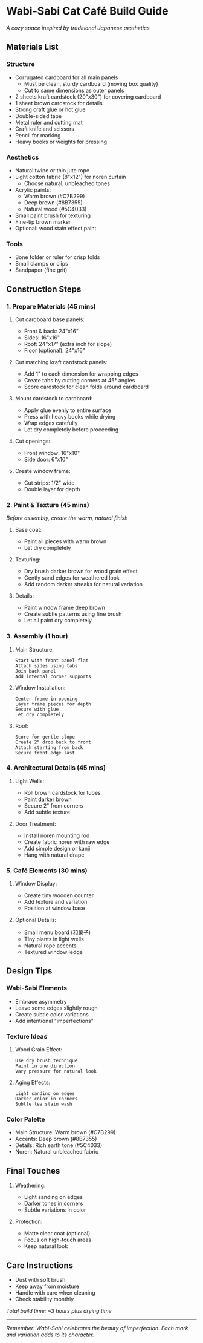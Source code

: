 # Wabi-Sabi Cat Café Build Guide
*A cozy space inspired by traditional Japanese aesthetics*

## Materials List

### Structure
- Corrugated cardboard for all main panels
  - Must be clean, sturdy cardboard (moving box quality)
  - Cut to same dimensions as outer panels
- 2 sheets kraft cardstock (20"x30") for covering cardboard
- 1 sheet brown cardstock for details
- Strong craft glue or hot glue
- Double-sided tape
- Metal ruler and cutting mat
- Craft knife and scissors
- Pencil for marking
- Heavy books or weights for pressing

### Aesthetics
- Natural twine or thin jute rope
- Light cotton fabric (8"x12") for noren curtain
  - Choose natural, unbleached tones
- Acrylic paints:
  - Warm brown (#C7B299)
  - Deep brown (#8B7355)
  - Natural wood (#5C4033)
- Small paint brush for texturing
- Fine-tip brown marker
- Optional: wood stain effect paint

### Tools
- Bone folder or ruler for crisp folds
- Small clamps or clips
- Sandpaper (fine grit)

## Construction Steps

### 1. Prepare Materials (45 mins)
1. Cut cardboard base panels:
   - Front & back: 24"x16"
   - Sides: 16"x16"
   - Roof: 24"x17" (extra inch for slope)
   - Floor (optional): 24"x16"

2. Cut matching kraft cardstock panels:
   - Add 1" to each dimension for wrapping edges
   - Create tabs by cutting corners at 45° angles
   - Score cardstock for clean folds around cardboard

3. Mount cardstock to cardboard:
   - Apply glue evenly to entire surface
   - Press with heavy books while drying
   - Wrap edges carefully
   - Let dry completely before proceeding

2. Cut openings:
   - Front window: 16"x10"
   - Side door: 6"x10"

3. Create window frame:
   - Cut strips: 1/2" wide
   - Double layer for depth

### 2. Paint & Texture (45 mins)
*Before assembly, create the warm, natural finish*

1. Base coat:
   - Paint all pieces with warm brown
   - Let dry completely

2. Texturing:
   - Dry brush darker brown for wood grain effect
   - Gently sand edges for weathered look
   - Add random darker streaks for natural variation

3. Details:
   - Paint window frame deep brown
   - Create subtle patterns using fine brush
   - Let all paint dry completely

### 3. Assembly (1 hour)

1. Main Structure:
   ```
   Start with front panel flat
   Attach sides using tabs
   Join back panel
   Add internal corner supports
   ```

2. Window Installation:
   ```
   Center frame in opening
   Layer frame pieces for depth
   Secure with glue
   Let dry completely
   ```

3. Roof:
   ```
   Score for gentle slope
   Create 2" drop back to front
   Attach starting from back
   Secure front edge last
   ```

### 4. Architectural Details (45 mins)

1. Light Wells:
   - Roll brown cardstock for tubes
   - Paint darker brown
   - Secure 2" from corners
   - Add subtle texture

2. Door Treatment:
   - Install noren mounting rod
   - Create fabric noren with raw edge
   - Add simple design or kanji
   - Hang with natural drape

### 5. Café Elements (30 mins)

1. Window Display:
   - Create tiny wooden counter
   - Add texture and variation
   - Position at window base

2. Optional Details:
   - Small menu board (和菓子)
   - Tiny plants in light wells
   - Natural rope accents
   - Textured window ledge

## Design Tips

### Wabi-Sabi Elements
- Embrace asymmetry
- Leave some edges slightly rough
- Create subtle color variations
- Add intentional "imperfections"

### Texture Ideas
1. Wood Grain Effect:
   ```
   Use dry brush technique
   Paint in one direction
   Vary pressure for natural look
   ```

2. Aging Effects:
   ```
   Light sanding on edges
   Darker color in corners
   Subtle tea stain wash
   ```

### Color Palette
- Main Structure: Warm brown (#C7B299)
- Accents: Deep brown (#8B7355)
- Details: Rich earth tone (#5C4033)
- Noren: Natural unbleached fabric

## Final Touches

1. Weathering:
   - Light sanding on edges
   - Darker tones in corners
   - Subtle variations in color

2. Protection:
   - Matte clear coat (optional)
   - Focus on high-touch areas
   - Keep natural look

## Care Instructions
- Dust with soft brush
- Keep away from moisture
- Handle with care when cleaning
- Check stability monthly

*Total build time: ~3 hours plus drying time*

---

*Remember: Wabi-Sabi celebrates the beauty of imperfection. Each mark and variation adds to its character.*